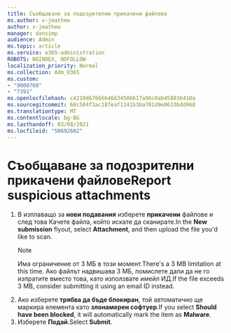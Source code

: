 ```yaml
---
title: Съобщаване за подозрителни прикачени файлове
ms.author: v-jmathew
author: v-jmathew
manager: dansimp
audience: Admin
ms.topic: article
ms.service: o365-administration
ROBOTS: NOINDEX, NOFOLLOW
localization_priority: Normal
ms.collection: Adm_O365
ms.custom:
- "9000760"
- "7391"
ms.openlocfilehash: c4219d67666b46634506617a96c0ab458836410a
ms.sourcegitcommit: 60c504f3ac187eaf1141b3ba701d9e0633bdd968
ms.translationtype: MT
ms.contentlocale: bg-BG
ms.lasthandoff: 03/08/2021
ms.locfileid: "50692602"
---
```

# <a name="report-suspicious-attachments"></a><span data-ttu-id="9b923-102">Съобщаване за подозрителни прикачени файлове</span><span class="sxs-lookup"><span data-stu-id="9b923-102">Report suspicious attachments</span></span>

1. <span data-ttu-id="9b923-103">В изплаващо за **нови подавания** изберете **прикачени** файлове и след това Качете файла, който искате да сканирате.</span><span class="sxs-lookup"><span data-stu-id="9b923-103">In the **New submission** flyout, select **Attachment**, and then upload the file you'd like to scan.</span></span>
    > [!NOTE]
    > <span data-ttu-id="9b923-104">Има ограничение от 3 МБ в този момент.</span><span class="sxs-lookup"><span data-stu-id="9b923-104">There's a 3 MB limitation at this time.</span></span> <span data-ttu-id="9b923-105">Ако файлът надвишава 3 МБ, помислете дали да не го изпратите вместо това, като използвате имейл ИД.</span><span class="sxs-lookup"><span data-stu-id="9b923-105">If the file exceeds 3 MB, consider submitting it using an email ID instead.</span></span>
2. <span data-ttu-id="9b923-106">Ако изберете **трябва да бъде блокиран**, той автоматично ще маркира елемента като **злонамерен софтуер**.</span><span class="sxs-lookup"><span data-stu-id="9b923-106">If you select **Should have been blocked**, it will automatically mark the item as **Malware**.</span></span>
3. <span data-ttu-id="9b923-107">Изберете **Подай**.</span><span class="sxs-lookup"><span data-stu-id="9b923-107">Select **Submit**.</span></span>
